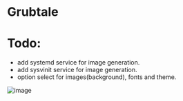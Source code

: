 # Grubtale

# Todo:
- add systemd service for image generation. 
- add sysvinit service for image generation.
- option select for images(background), fonts and theme.

![image](https://github.com/user-attachments/assets/b626ba17-878d-412a-90c8-a6c5c12e0509)

